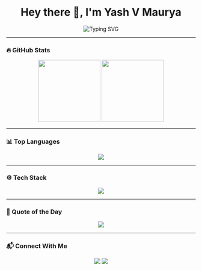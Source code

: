 <!-- GitHub Profile Dashboard: Yash V Maurya -->

<h1 align="center">Hey there 👋, I'm Yash V Maurya</h1>

<p align="center">
  <img src="https://readme-typing-svg.demolab.com?font=Fira+Code&weight=500&size=24&pause=1000&color=FF1493&center=true&vCenter=true&multiline=true&width=435&lines=Focused+on+Learning+%F0%9F%94%A5;Open+to+Ideas+%F0%9F%92%AA;Exploring+Code%2C+ML%2C+and+More+%F0%9F%8C%9F" alt="Typing SVG" />
</p>

---

### 🔥 GitHub Stats

<p align="center">
  <img src="https://github-readme-stats.vercel.app/api?username=Yash-v-maurya&show_icons=true&theme=radical" height="165"/>
  <img src="https://github-readme-streak-stats.herokuapp.com/?user=Yash-v-maurya&theme=radical" height="165"/>
</p>

---

### 📊 Top Languages

<p align="center">
  <img src="https://github-readme-stats.vercel.app/api/top-langs/?username=Yash-v-maurya&layout=compact&theme=radical" />
</p>

---

### ⚙️ Tech Stack

<p align="center">
  <img src="https://skillicons.dev/icons?i=python,java,js,react,html,css,nodejs,mongodb,git,github,vscode" />
</p>

---

### 💬 Quote of the Day

<p align="center">
  <img src="https://quotes-github-readme.vercel.app/api?type=horizontal&theme=tokyonight" />
</p>

---

### 📬 Connect With Me

<p align="center">
  <a href="mailto:yashvmaurya@gmail.com"><img src="https://img.shields.io/badge/Gmail-D14836?style=for-the-badge&logo=gmail&logoColor=white"></a>
  <a href="https://linkedin.com/in/YashVMaurya"><img src="https://img.shields.io/badge/LinkedIn-%230077B5.svg?style=for-the-badge&logo=linkedin&logoColor=white"></a>
</p>

